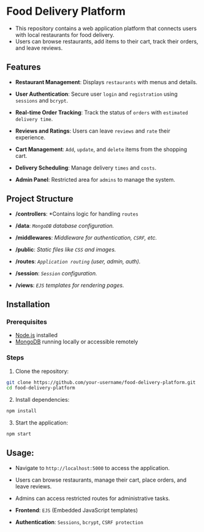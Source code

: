 # Food Delivery Platform

- This repository contains a web application platform that connects users with local restaurants for food delivery. 
- Users can browse restaurants, add items to their cart, track their orders, and leave reviews.

## Features

- **Restaurant Management**: Displays `restaurants` with menus and details.
  
- **User Authentication**: Secure user `login` and `registration` using `sessions` and `bcrypt`.
  
- **Real-time Order Tracking**: Track the status of `orders` with `estimated delivery time`.
  
- **Reviews and Ratings**: Users can leave `reviews` and `rate` their experience.
  
- **Cart Management**: `Add`, `update`, and `delete` items from the shopping cart.
  
- **Delivery Scheduling**: Manage delivery `times` and `costs`.
  
- **Admin Panel**: Restricted area for `admins` to manage the system.
  


## Project Structure

- **/controllers**:         *Contains logic for handling `routes`
  
- **/data**:                *`MongoDB` database configuration.*
  
- **/middlewares**:         *Middleware for authentication, `CSRF`, etc.*
  
- **/public**:             *Static files like `CSS` and images.*
  
- **/routes**:             *`Application routing` (user, admin, auth).*
  
- **/session**:            *`Session` configuration.*
  
- **/views**:             *`EJS` templates for rendering pages.*
  
## Installation

### Prerequisites
- [Node.js](https://nodejs.org/) installed
- [MongoDB](https://www.mongodb.com/) running locally or accessible remotely

### Steps
1. Clone the repository:
  ```bash
  git clone https://github.com/your-username/food-delivery-platform.git
  cd food-delivery-platform
  ```
2. Install dependencies:
  ```bash
  npm install
  ```
3. Start the application:
  ```bash
  npm start
  ```
## Usage:
- Navigate to `http://localhost:5000` to access the application.
  
- Users can browse restaurants, manage their cart, place orders, and leave reviews.
  
- Admins can access restricted routes for administrative tasks.
  
- **Frontend**: `EJS` (Embedded JavaScript templates)
  
- **Authentication**: `Sessions`, `bcrypt`, `CSRF protection`

